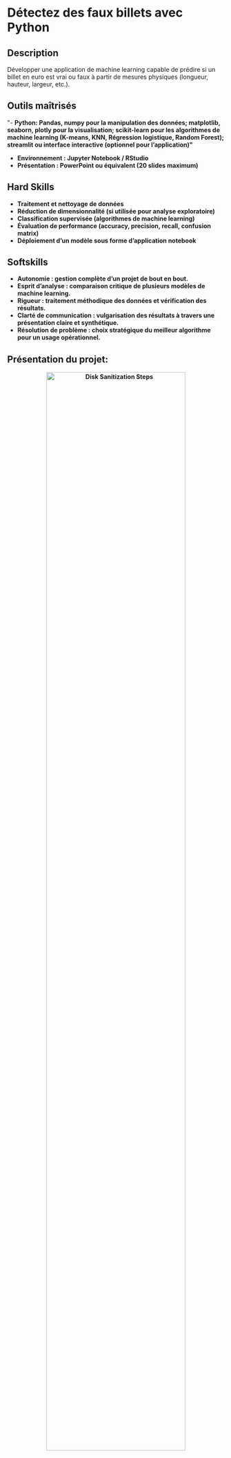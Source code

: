# Détectez des faux billets avec Python
<h2>Description</h2>

Développer une application de machine learning capable de prédire si un billet en euro est vrai ou faux à partir de mesures physiques (longueur, hauteur, largeur, etc.).
<br />


<h2> Outils maîtrisés </h2>

"- <b>Python: Pandas, numpy pour la manipulation des données; matplotlib, seaborn, plotly pour la visualisation; scikit-learn pour les algorithmes de machine learning (K-means, KNN, Régression logistique, Random Forest);
streamlit ou interface interactive (optionnel pour l’application)"
- <b>Environnement : Jupyter Notebook / RStudio
- <b>Présentation : PowerPoint ou équivalent (20 slides maximum)


<h2> Hard Skills </h2>

- <b>Traitement et nettoyage de données
- <b>Réduction de dimensionnalité (si utilisée pour analyse exploratoire)
- <b>Classification supervisée (algorithmes de machine learning)
- <b>Évaluation de performance (accuracy, precision, recall, confusion matrix)
- <b>Déploiement d’un modèle sous forme d’application notebook

<h2> Softskills </h2>

- <b>Autonomie : gestion complète d’un projet de bout en bout.
- <b>Esprit d’analyse : comparaison critique de plusieurs modèles de machine learning.
- <b>Rigueur : traitement méthodique des données et vérification des résultats.
- <b>Clarté de communication : vulgarisation des résultats à travers une présentation claire et synthétique.
- <b>Résolution de problème : choix stratégique du meilleur algorithme pour un usage opérationnel.

<h2>Présentation du projet:</h2>

<p align="center">

<img src="https://imgur.com/3t0iMJZ.png" height=80% width="80%" alt="Disk Sanitization Steps"/>
<br />
<br />


<p align="center">

<img src="https://imgur.com/7hIY4Gv.png" height=80% width="80%" alt="Disk Sanitization Steps"/>
<br />
<br />


<p align="center">

<img src="https://imgur.com/sJaGXQc.png" height=80% width="80%" alt="Disk Sanitization Steps"/>
<br />
<br />


<p align="center">

<img src="https://imgur.com/xhzI6f8.png" height=80% width="80%" alt="Disk Sanitization Steps"/>
<br />
<br />

<p align="center">

<img src="https://imgur.com/N5RRxmv.png" height=80% width="80%" alt="Disk Sanitization Steps"/>
<br />
<br />
<p align="center">
<img src="https://imgur.com/hKNYDDR.png" height=80% width="80%" alt="Disk Sanitization Steps"/>
<br />
<br />
<p align="center">
<img src="https://imgur.com/DVuxef6.png" height=80% width="80%" alt="Disk Sanitization Steps"/>
<br />
<br />






<p align="center">

<img src="https://imgur.com/SGgAC3K.png" height=80% width="80%" alt="Disk Sanitization Steps"/>
<br />
<br />


<p align="center">

<img src="https://imgur.com/DvVCMUO.png" height=80% width="80%" alt="Disk Sanitization Steps"/>
<br />
<br />


<p align="center">

<img src="https://imgur.com/CBWfd4A.png" height=80% width="80%" alt="Disk Sanitization Steps"/>
<br />
<br />


<p align="center">

<img src="https://imgur.com/K9kOg64.png" height=80% width="80%" alt="Disk Sanitization Steps"/>
<br />
<br />

<p align="center">

<img src="https://imgur.com/BmV4ZZF.png" height=80% width="80%" alt="Disk Sanitization Steps"/>
<br />
<br />
<p align="center">
<img src="https://imgur.com/OeylMwa.png" height=80% width="80%" alt="Disk Sanitization Steps"/>
<br />
<br />
<p align="center">
<img src="https://imgur.com/71qMPEC.png" height=80% width="80%" alt="Disk Sanitization Steps"/>
<br />
<br />










<p align="center">

<img src="https://imgur.com/rX6I6N4.png" height=80% width="80%" alt="Disk Sanitization Steps"/>
<br />
<br />


<p align="center">

<img src="https://imgur.com/lmWW31y.png" height=80% width="80%" alt="Disk Sanitization Steps"/>
<br />
<br />


<p align="center">

<img src="https://imgur.com/9ORb8gj.png" height=80% width="80%" alt="Disk Sanitization Steps"/>
<br />
<br />





















































































<img width="105" height="32766" alt="image" src="https://github.com/user-attachments/assets/76e1e50a-1499-4354-a1d9-1a46f5a189f0" />
